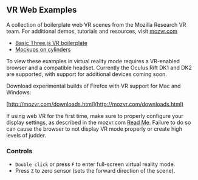 ## VR Web Examples

A collection of boilerplate web VR scenes from the Mozilla Research VR team. For additional demos, tutorials and resources, visit [mozvr.com](http://mozvr.com)

* [Basic Three.js VR boilerplate](http://mozvr.github.io/vr-web-examples/threejs-vr-boilerplate/)
* [Mockups on cylinders](http://mozvr.github.io/vr-web-examples/mockups-on-cylinders/)

To view these examples in virtual reality mode requires a VR-enabled browser and a compatible headset. Currently the Oculus Rift DK1 and DK2 are supported, with support for additional devices coming soon. 

Download experimental builds of Firefox with VR support for Mac and Windows:

[http://mozvr.com/downloads.html](http://mozvr.com/downloads.html)

If using web VR for the first time, make sure to properly configure your display settings, as described in the mozvr.com [Read Me](http://mozvr.com/readme.html). Failure to do so can cause the browser to not display VR mode properly or create high levels of judder.

### Controls

* `Double click` or press `F` to enter full-screen virtual reality mode.
* Press `Z` to zero sensor (sets the forward direction of the scene).
